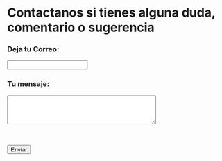 <style>
.md-typeset h1{
    color: #01E5C1;
}
</style>

# Contactanos si tienes alguna duda, comentario o sugerencia


<form class="center" action="https://formspree.io/mdowbrzo" method="POST" >
  <label>
    <h3> Deja tu Correo: </h3> 
    <input  style="bg-color: red;" type="text" name="_replyto">
  </label>
  <br>
  <label>
    <h3>Tu mensaje: </h3>
    <textarea rows="4" cols="40" name="message"></textarea>
  </label>

  <!-- your other form fields go here -->
  <br><br>
  <button type="submit">Enviar</button>
</form>

